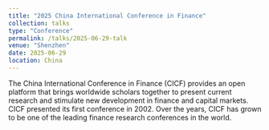 ```yaml
---
title: "2025 China International Conference in Finance"
collection: talks
type: "Conference"
permalink: /talks/2025-06-29-talk
venue: "Shenzhen"
date: 2025-06-29
location: China
---
```


The China International Conference in Finance (CICF) provides an open platform that brings worldwide scholars together to present current research and stimulate new development in finance and capital markets. CICF presented its first conference in 2002. Over the years, CICF has grown to be one of the leading finance research conferences in the world.
